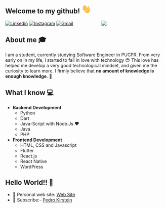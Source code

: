  <h2>Welcome to my github! <img src="https://raw.githubusercontent.com/ABSphreak/ABSphreak/master/gifs/Hi.gif" width="30px"></h2>

<img align='right' src='https://user-images.githubusercontent.com/5713670/87202985-820dcb80-c2b6-11ea-9f56-7ec461c497c3.gif' width='200"'>

[![Linkedin](https://img.shields.io/badge/-PedroKirstein-blue?style=flat-square&logo=Linkedin&logoColor=white&link=https://www.linkedin.com/in/pedro-kirstein/)](https://www.linkedin.com/in/pedro-kirstein/) 
[![Instagram](https://img.shields.io/badge/-@pedrohkp-c14438?style=flat-square&logo=instagram&logoColor=white&link=https://www.instagram.com/pedrohkp/)](https://www.instagram.com/pedrohkp/)
[![Gmail](https://img.shields.io/badge/-pedro.kirstein@outlook.com-blue?style=flat-square&logo=Gmail&logoColor=white&link=mailto:pedro.kirstein@outlook.com)](mailto:pedro.kirstein@outlook.com)

## About me :mortar_board:
I am a student, currently studying Software Engineer in PUCPR. From very early on in my life, I started to fall in love with technology 😍 This love has helped me develop a very good technological mindset, and given me the curiosity to learn more. I firmly believe that **no amount of knowledge is enough knowledge**. 🧠

## What I know :computer:
- **Backend Development**
	- Python 
	- Dart
	- Java-Script with Node.Js ❤️
  - Java
  - PHP
- **Frontend Development**
	- HTML, CSS and Javascript
	- Flutter
	- React.js
	- React Native
  - WordPress


## Hello World!! 🤔
- 🎯 Personal web site: [Web Site](https://pedrokirstein.com.br/)
- 🔔 Subscribe:- [Pedro Kirstein](https://www.youtube.com/channel/UCcnNKa-3hwmdtZkRP5Iwn-Q?view_as=subscriber)
